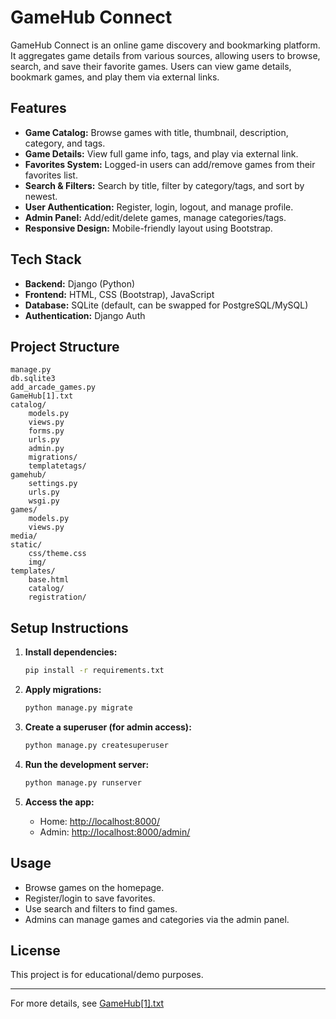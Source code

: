 # GameHub Connect

GameHub Connect is an online game discovery and bookmarking platform. It aggregates game details from various sources, allowing users to browse, search, and save their favorite games. Users can view game details, bookmark games, and play them via external links.

## Features

- **Game Catalog:** Browse games with title, thumbnail, description, category, and tags.
- **Game Details:** View full game info, tags, and play via external link.
- **Favorites System:** Logged-in users can add/remove games from their favorites list.
- **Search & Filters:** Search by title, filter by category/tags, and sort by newest.
- **User Authentication:** Register, login, logout, and manage profile.
- **Admin Panel:** Add/edit/delete games, manage categories/tags.
- **Responsive Design:** Mobile-friendly layout using Bootstrap.

## Tech Stack

- **Backend:** Django (Python)
- **Frontend:** HTML, CSS (Bootstrap), JavaScript
- **Database:** SQLite (default, can be swapped for PostgreSQL/MySQL)
- **Authentication:** Django Auth

## Project Structure

```
manage.py
db.sqlite3
add_arcade_games.py
GameHub[1].txt
catalog/
    models.py
    views.py
    forms.py
    urls.py
    admin.py
    migrations/
    templatetags/
gamehub/
    settings.py
    urls.py
    wsgi.py
games/
    models.py
    views.py
media/
static/
    css/theme.css
    img/
templates/
    base.html
    catalog/
    registration/
```

## Setup Instructions

1. **Install dependencies:**
   ```sh
   pip install -r requirements.txt
   ```

2. **Apply migrations:**
   ```sh
   python manage.py migrate
   ```

3. **Create a superuser (for admin access):**
   ```sh
   python manage.py createsuperuser
   ```

4. **Run the development server:**
   ```sh
   python manage.py runserver
   ```

5. **Access the app:**
   - Home: [http://localhost:8000/](http://localhost:8000/)
   - Admin: [http://localhost:8000/admin/](http://localhost:8000/admin/)

## Usage

- Browse games on the homepage.
- Register/login to save favorites.
- Use search and filters to find games.
- Admins can manage games and categories via the admin panel.

## License

This project is for educational/demo purposes.

---

For more details, see [GameHub[1].txt](GameHub[1].txt)